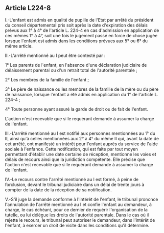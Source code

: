 ## Article L224-8

I.-L'enfant est admis en qualité de pupille de l'Etat par arrêté du président du conseil départemental pris soit
après la date d'expiration des délais prévus aux 1° à 4° de l'article L. 224-4 en cas d'admission en application
de ces mêmes 1° à 4°, soit une fois le jugement passé en force de chose jugée lorsque l'enfant est admis dans
les conditions prévues aux 5° ou 6° du même article.

II.-L'arrêté mentionné au I peut être contesté par :

1° Les parents de l'enfant, en l'absence d'une déclaration judiciaire de délaissement parental ou d'un retrait
total de l'autorité parentale ;

2° Les membres de la famille de l'enfant ;

3° Le père de naissance ou les membres de la famille de la mère ou du père de naissance, lorsque l'enfant a
été admis en application du 1° de l'article L. 224-4 ;

4° Toute personne ayant assuré la garde de droit ou de fait de l'enfant.

L'action n'est recevable que si le requérant demande à assumer la charge de l'enfant.

III.-L'arrêté mentionné au I est notifié aux personnes mentionnées au 1° du II, ainsi qu'à celles mentionnées
aux 2° à 4° du même II qui, avant la date de cet arrêté, ont manifesté un intérêt pour l'enfant auprès du
service de l'aide sociale à l'enfance. Cette notification, qui est faite par tout moyen permettant d'établir une
date certaine de réception, mentionne les voies et délais de recours ainsi que la juridiction compétente. Elle
précise que l'action n'est recevable que si le requérant demande à assumer la charge de l'enfant.

IV.-Le recours contre l'arrêté mentionné au I est formé, à peine de forclusion, devant le tribunal judiciaire
dans un délai de trente jours à compter de la date de la réception de sa notification.

V.-S'il juge la demande conforme à l'intérêt de l'enfant, le tribunal prononce l'annulation de l'arrêté
mentionné au I et confie l'enfant au demandeur, à charge, le cas échéant, pour ce dernier de requérir
l'organisation de la tutelle, ou lui délègue les droits de l'autorité parentale. Dans le cas où il rejette le
recours, le tribunal peut autoriser le demandeur, dans l'intérêt de l'enfant, à exercer un droit de visite dans les
conditions qu'il détermine.

